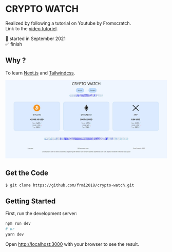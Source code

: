 # CRYPTO WATCH

Realized by following a tutorial on Youtube by Fromscratch.  
Link to the [video tutoriel](https://www.youtube.com/watch?v=Lw5_KQR8zwk&list=PLEiMYEzpB4QuzEG3vVsmD87nXyn7ohHpb&index=9).

📅 started in September 2021  
✅ finish

## Why ?

To learn [Next.js](https://nextjs.org/learn) and [Tailwindcss](https://tailwindcss.com/).

<img src="./crypto.jpg" width="960" height=auto>

## Get the Code

```
$ git clone https://github.com/frmi2018/crypto-watch.git
```

## Getting Started

First, run the development server:

```bash
npm run dev
# or
yarn dev
```

Open [http://localhost:3000](http://localhost:3000) with your browser to see the result.
